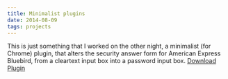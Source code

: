 ```yaml
---
title: Minimalist plugins
date: 2014-08-09
tags: projects
---
```


This is just something that I worked on the other night, a minimalist (for Chrome) plugin, that alters the security answer form for American Express Bluebird, from a cleartext input box into a password input box. [Download Plugin](minimalist.bluebird.json)

